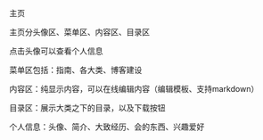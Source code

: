 主页

主页分头像区、菜单区、内容区、目录区

点击头像可以查看个人信息

菜单区包括：指南、各大类、博客建设

内容区：纯显示内容，可以在线编辑内容（编辑模板、支持markdown）

目录区：展示大类之下的目录，以及下载按钮



个人信息：头像、简介、大致经历、会的东西、兴趣爱好